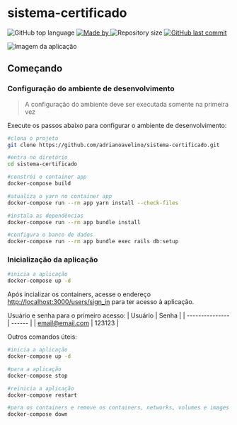 # sistema-certificado
<p>
    <img alt="GitHub top language" src="https://img.shields.io/github/languages/top/adrianoavelino/sistema-certificado">
    <a href="https://github.com/my-study-area">
        <img alt="Made by" src="https://img.shields.io/badge/made%20by-adriano%20avelino-gree">
    </a>
    <img alt="Repository size" src="https://img.shields.io/github/repo-size/adrianoavelino/sistema-certificado">
    <a href="https://github.com/EliasGcf/readme-template/commits/master">
    <img alt="GitHub last commit" src="https://img.shields.io/github/last-commit/adrianoavelino/sistema-certificado">
    </a>
</p>

<image src="app/assets/images/print-app.png" alt="Imagem da aplicação">

## Começando
### Configuração do ambiente de desenvolvimento
> A configuração do ambiente deve ser executada somente na primeira vez

Execute os passos abaixo para configurar o ambiente de desenvolvimento:
```bash
#clona o projeto
git clone https://github.com/adrianoavelino/sistema-certificado.git

#entra no diretório
cd sistema-certificado

#constrói o container app
docker-compose build

#atualiza o yarn no container app
docker-compose run --rm app yarn install --check-files

#instala as dependências
docker-compose run --rm app bundle install

#configura o banco de dados
docker-compose run --rm app bundle exec rails db:setup
```

### Inicialização da aplicação
```bash
#inicia a aplicação
docker-compose up -d
```

Após incializar os containers, acesse o endereço [http://localhost:3000/users/sign_in](http://localhost:3000/users/sign_in) para ter acesso à aplicação.

Usuário e senha para o primeiro acesso:
| Usuário         | Senha  |
| --------------- | ------ |
| email@email.com | 123123 |

Outros comandos úteis:
```bash
#inicia a aplicação
docker-compose up -d

#para a aplicação
docker-compose stop

#reinicia a aplicação
docker-compose restart

#para os containers e remove os containers, networks, volumes e images criadas pelo comando docker-compose up
docker-compose down
```
